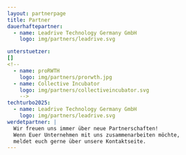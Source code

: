 ```yaml
---
layout: partnerpage
title: Partner
dauerhaftepartner:
  - name: Leadrive Technology Germany GmbH
    logo: img/partners/leadrive.svg

unterstuetzer:
[]
<!--
  - name: proRWTH
    logo: img/partners/prorwth.jpg
  - name: Collective Incubator
    logo: img/partners/collectiveincubator.svg
    -->
techturbo2025:
  - name: Leadrive Technology Germany GmbH
    logo: img/partners/leadrive.svg
werdetpartner: |
  Wir freuen uns immer über neue Partnerschaften!  
  Wenn Euer Unternehmen mit uns zusammenarbeiten möchte,  
  meldet euch gerne über unsere Kontaktseite.
---
```

